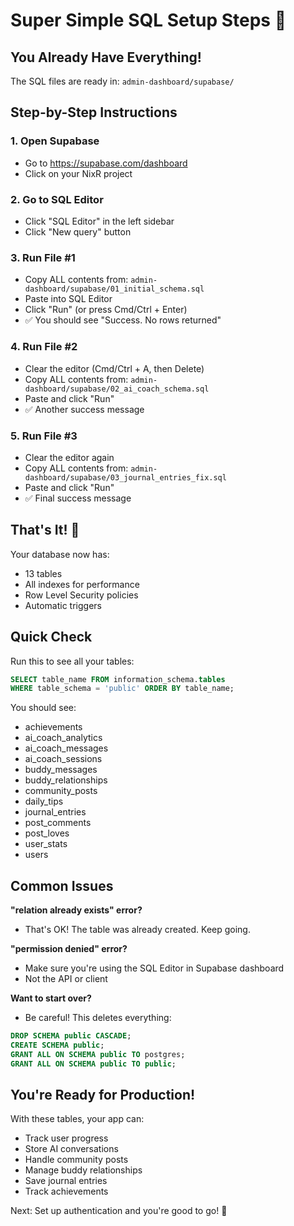 # Super Simple SQL Setup Steps 🚀

## You Already Have Everything! 

The SQL files are ready in: `admin-dashboard/supabase/`

## Step-by-Step Instructions

### 1. Open Supabase
- Go to https://supabase.com/dashboard
- Click on your NixR project

### 2. Go to SQL Editor
- Click "SQL Editor" in the left sidebar
- Click "New query" button

### 3. Run File #1
- Copy ALL contents from: `admin-dashboard/supabase/01_initial_schema.sql`
- Paste into SQL Editor
- Click "Run" (or press Cmd/Ctrl + Enter)
- ✅ You should see "Success. No rows returned"

### 4. Run File #2
- Clear the editor (Cmd/Ctrl + A, then Delete)
- Copy ALL contents from: `admin-dashboard/supabase/02_ai_coach_schema.sql`
- Paste and click "Run"
- ✅ Another success message

### 5. Run File #3
- Clear the editor again
- Copy ALL contents from: `admin-dashboard/supabase/03_journal_entries_fix.sql`
- Paste and click "Run"
- ✅ Final success message

## That's It! 🎉

Your database now has:
- 13 tables
- All indexes for performance
- Row Level Security policies
- Automatic triggers

## Quick Check

Run this to see all your tables:
```sql
SELECT table_name FROM information_schema.tables 
WHERE table_schema = 'public' ORDER BY table_name;
```

You should see:
- achievements
- ai_coach_analytics
- ai_coach_messages
- ai_coach_sessions
- buddy_messages
- buddy_relationships
- community_posts
- daily_tips
- journal_entries
- post_comments
- post_loves
- user_stats
- users

## Common Issues

**"relation already exists" error?**
- That's OK! The table was already created. Keep going.

**"permission denied" error?**
- Make sure you're using the SQL Editor in Supabase dashboard
- Not the API or client

**Want to start over?**
- Be careful! This deletes everything:
```sql
DROP SCHEMA public CASCADE;
CREATE SCHEMA public;
GRANT ALL ON SCHEMA public TO postgres;
GRANT ALL ON SCHEMA public TO public;
```

## You're Ready for Production! 

With these tables, your app can:
- Track user progress
- Store AI conversations  
- Handle community posts
- Manage buddy relationships
- Save journal entries
- Track achievements

Next: Set up authentication and you're good to go! 🚀 
